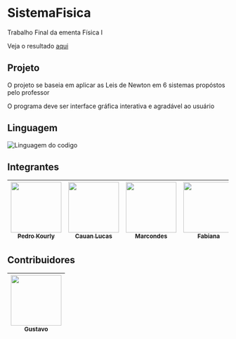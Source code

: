 # SistemaFisica
Trabalho Final da ementa Física I

Veja o resultado [aqui](https://kykirma.github.io/SistemaFisica/home.html)

## Projeto
O projeto se baseia em aplicar as Leis de Newton em 6 sistemas propóstos pelo professor

O programa deve ser interface gráfica interativa e agradável ao usuário

## Linguagem
![Linguagem do codigo](https://www.freepnglogos.com/uploads/html5-logo-png/html5-logo-devextreme-multi-purpose-controls-html-javascript-3.png)

## Integrantes
| [<img src="https://avatars.githubusercontent.com/KyKirma" width=115><br><sub>Pedro Kourly</sub>](https://github.com/KyKirma) | [<img src="https://avatars.githubusercontent.com/cauanlsreis" width=115><br><sub>Cauan Lucas</sub>](https://github.com/cauanlsreis) | [<img src="https://avatars.githubusercontent.com/Marcondes05" width=115><br><sub>Marcondes</sub>](https://github.com/Marcondes05) | [<img src="https://avatars.githubusercontent.com/FabiIzidoro" width=115><br><sub>Fabiana</sub>](https://github.com/FabiIzidoro) | [<img src="https://avatars.githubusercontent.com/fer-oliveiraa" width=115><br><sub>Fernanda</sub>](https://github.com/fer-oliveiraa) | [<img src="https://avatars.githubusercontent.com/gomes-1" width=115><br><sub>Leandro</sub>](https://github.com/gomes-1)
| :---: | :---: | :---: | :---: | :---: | :---: |

## Contribuidores
| [<img src="https://avatars.githubusercontent.com/gustavomcss" width=115><br><sub>Gustavo</sub>](https://github.com/gustavomcss) |
| :---: |
